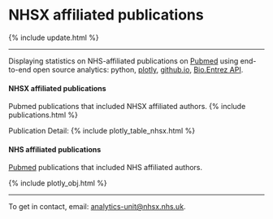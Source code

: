 <script src="https://cdn.plot.ly/plotly-latest.min.js"></script>

# NHSX affiliated publications
{% include update.html %}

<hr class="nhsuk-u-margin-top-0 nhsuk-u-margin-bottom-6">

Displaying statistics on NHS-affiliated publications on <a href="https://pubmed.ncbi.nlm.nih.gov/">Pubmed</a> using end-to-end open source analytics: python, [plotly](https://plotly.com/python/), [github.io](https://pages.github.com/), [Bio.Entrez API](https://biopython.org/docs/1.75/api/Bio.Entrez.html).

#### NHSX affiliated publications
Pubmed publications that included NHSX affiliated authors.
{% include publications.html %}

Publication Detail:
{% include plotly_table_nhsx.html %}

#### NHS affiliated publications
<a href="https://pubmed.ncbi.nlm.nih.gov/">Pubmed</a> publications that included NHS affiliated authors.

{% include plotly_obj.html %}

<hr class="nhsuk-u-margin-top-0 nhsuk-u-margin-bottom-0">

<div class="nhsuk-u-reading-width">

  <p class="nhsuk-u-margin-bottom-0">To get in contact, email: <a href="mailto:analytics-unit@nhsx.nhs.uk">analytics-unit@nhsx.nhs.uk</a>.</p>

</div>
